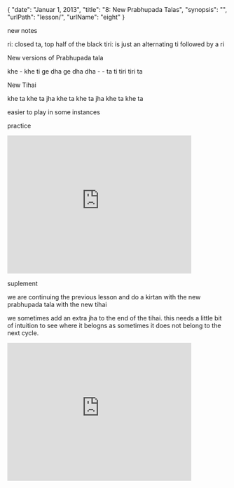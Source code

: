 <data>
{
    "date": "Januar 1, 2013",
    "title": "8: New Prabhupada Talas",
    "synopsis": "",
    "urlPath": "lesson/",
    "urlName": "eight"
}
</data>

new notes

ri: closed ta, top half of the black
tiri: is just an alternating ti followed by a ri


New versions of Prabhupada tala

khe - khe ti
ge dha ge dha
dha - - ta
ti tiri tiri ta


New Tihai

khe ta khe ta jha
khe ta khe ta jha
khe ta khe ta 

easier to play in some instances

practice


<iframe width="420" height="315" src="http://www.youtube.com/embed/gGACfXFsUGI" frameborder="0" allowfullscreen></iframe>



suplement

we are continuing the previous lesson and do a kirtan with the new prabhupada tala with the new tihai

we sometimes add an extra jha to the end of the tihai. this needs a little bit of intuition to see where it belogns as sometimes it does not belong to the next cycle. 

<iframe width="420" height="315" src="http://www.youtube.com/embed/08wTJtng43w" frameborder="0" allowfullscreen></iframe>
